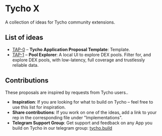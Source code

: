 # Tycho X
A collection of ideas for Tycho community extensions.

## List of ideas
- [TAP-0](TAP-0.md) – **Tycho Application Proposal Template**: Template.
- [TAP-1](TAP-1.md) – **Pool Explorer**: A local UI to explore DEX pools. Filter for, and explore DEX pools, with low-latency, full coverage and trustlessly reliable data.

## Contributions
These proposals are inspired by requests from Tycho users..

- **Inspiration**: If you are looking for what to build on Tycho – feel free to use this list for inspiration.
- **Share contributions**: If you work on one of the ideas, add a link to your rep in the corresponding file under "Implementations".
- **Telegram Support Group**: Get support and feedback on any App you build on Tycho in our telegram group: [tycho.build](https://tycho.build/)
